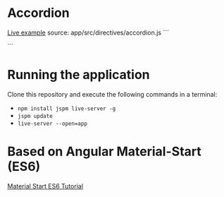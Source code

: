 # Accordion
[Live example](http://pepa.azurewebsites.net/app/)
source: app/src/directives/accordion.js
´´´

´´´


# Running the application
Clone this repository and execute the following commands in a terminal:

* `npm install jspm live-server -g`
* `jspm update`
* `live-server --open=app`

# Based on Angular Material-Start (ES6)
[Material Start ES6 Tutorial](https://github.com/angular/material-start/tree/es6-tutorial)